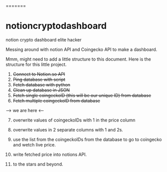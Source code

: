 =======
# notioncryptodashboard
notion crypto dashboard elite hacker 

Messing around with notion API and Coingecko API to make a dashboard.



Mmm, might need to add a little structure to this document.
Here is the structure for this little project.


1) ~~Connect to Notion.so API~~
2) ~~Ping database with script~~
3) ~~Fetch database with python~~
4) ~~Clean up database in JSON~~
5) ~~Fetch single coingeckoID (this will be our unique ID) from database~~
6) ~~Fetch multiple coingeckoID from database~~

--> we are here <--

7) overwrite values of coingeckoIDs with 1 in the price column
8) overwrite values in 2 separate columns with 1 and 2s.

9) use the list from the coingeckoIDs from the database to go to coingecko and wetch live price.
10) write fetched price into notions API.

11) to the stars and beyond.

